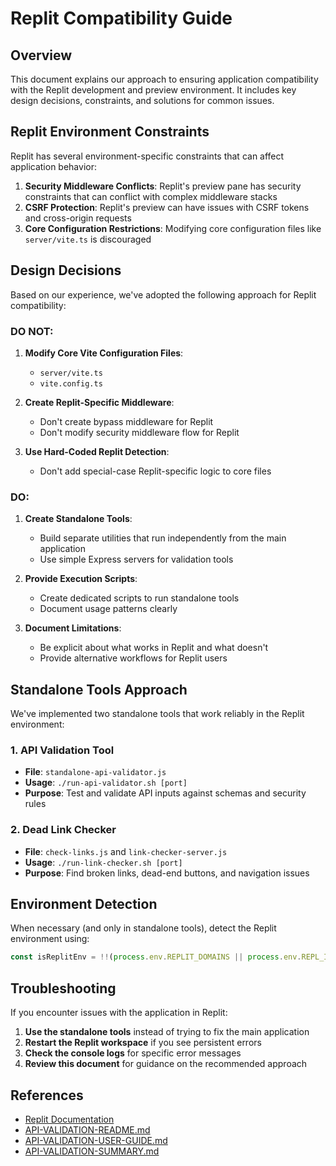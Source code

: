 # Replit Compatibility Guide

## Overview

This document explains our approach to ensuring application compatibility with the Replit development and preview environment. It includes key design decisions, constraints, and solutions for common issues.

## Replit Environment Constraints

Replit has several environment-specific constraints that can affect application behavior:

1. **Security Middleware Conflicts**: Replit's preview pane has security constraints that can conflict with complex middleware stacks
2. **CSRF Protection**: Replit's preview can have issues with CSRF tokens and cross-origin requests
3. **Core Configuration Restrictions**: Modifying core configuration files like `server/vite.ts` is discouraged

## Design Decisions

Based on our experience, we've adopted the following approach for Replit compatibility:

### DO NOT:

1. **Modify Core Vite Configuration Files**: 
   - `server/vite.ts`
   - `vite.config.ts`

2. **Create Replit-Specific Middleware**: 
   - Don't create bypass middleware for Replit
   - Don't modify security middleware flow for Replit

3. **Use Hard-Coded Replit Detection**:
   - Don't add special-case Replit-specific logic to core files

### DO:

1. **Create Standalone Tools**: 
   - Build separate utilities that run independently from the main application
   - Use simple Express servers for validation tools

2. **Provide Execution Scripts**:
   - Create dedicated scripts to run standalone tools
   - Document usage patterns clearly

3. **Document Limitations**:
   - Be explicit about what works in Replit and what doesn't
   - Provide alternative workflows for Replit users

## Standalone Tools Approach

We've implemented two standalone tools that work reliably in the Replit environment:

### 1. API Validation Tool

- **File**: `standalone-api-validator.js`
- **Usage**: `./run-api-validator.sh [port]`
- **Purpose**: Test and validate API inputs against schemas and security rules

### 2. Dead Link Checker

- **File**: `check-links.js` and `link-checker-server.js`
- **Usage**: `./run-link-checker.sh [port]`
- **Purpose**: Find broken links, dead-end buttons, and navigation issues

## Environment Detection

When necessary (and only in standalone tools), detect the Replit environment using:

```javascript
const isReplitEnv = !!(process.env.REPLIT_DOMAINS || process.env.REPL_ID || process.env.REPL_SLUG);
```

## Troubleshooting

If you encounter issues with the application in Replit:

1. **Use the standalone tools** instead of trying to fix the main application
2. **Restart the Replit workspace** if you see persistent errors
3. **Check the console logs** for specific error messages
4. **Review this document** for guidance on the recommended approach

## References

- [Replit Documentation](https://docs.replit.com/)
- [API-VALIDATION-README.md](./API-VALIDATION-README.md)
- [API-VALIDATION-USER-GUIDE.md](./API-VALIDATION-USER-GUIDE.md)
- [API-VALIDATION-SUMMARY.md](./API-VALIDATION-SUMMARY.md)
